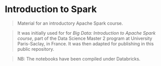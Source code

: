 # Introduction to Spark

> Material for an introductory Apache Spark course. 

> It was initially used for for _Big Data: Introduction to Apache Spark course_, part of the Data Science Master 2 program at University Paris-Saclay, in France. It was then adapted for publishing in this public repository.

> NB: The notebooks have been compiled under Databricks. 


